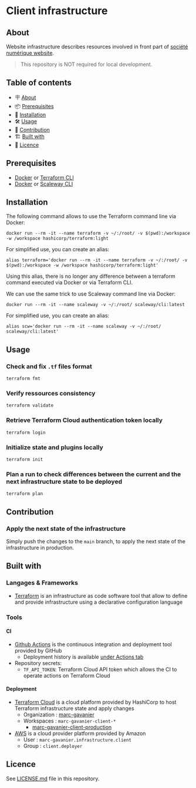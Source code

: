 # Client infrastructure

## About

Website infrastructure describes resources involved in front part of [société numérique website](https://societenumerique.gouv.fr/).

> This repository is NOT required for local development.

## Table of contents

- 🪧 [About](#about)
- 📦 [Prerequisites](#prerequisites)
- 🚀 [Installation](#installation)
- 🛠️ [Usage](#usage)
- 🤝 [Contribution](#contribution)
- 🏗️ [Built with](#built-with)
- 📝 [Licence](#licence)

## Prerequisites

- [Docker](https://www.docker.com/) or [Terraform CLI](https://www.terraform.io/cli)
- [Docker](https://www.docker.com/) or [Scaleway CLI](https://www.scaleway.com/en/docs/developer-tools/scaleway-cli/)

## Installation

The following command allows to use the Terraform command line via Docker:
```shell
docker run --rm -it --name terraform -v ~/:/root/ -v $(pwd):/workspace -w /workspace hashicorp/terraform:light
```

For simplified use, you can create an alias:
```shell
alias terraform='docker run --rm -it --name terraform -v ~/:/root/ -v $(pwd):/workspace -w /workspace hashicorp/terraform:light'
```

Using this alias, there is no longer any difference between a terraform command executed via Docker or via Terraform CLI.

We can use the same trick to use Scaleway command line via Docker:
```shell
docker run --rm -it --name scaleway -v ~/:/root/ scaleway/cli:latest
```

For simplified use, you can create an alias:
```shell
alias scw='docker run --rm -it --name scaleway -v ~/:/root/ scaleway/cli:latest'
```

## Usage

### Check and fix `.tf` files format

```shell
terraform fmt
```

### Verify ressources consistency

```shell
terraform validate
```

### Retrieve Terraform Cloud authentication token locally

```shell
terraform login
```

### Initialize state and plugins locally

```shell
terraform init
```

### Plan a run to check differences between the current and the next infrastructure state to be deployed

```shell
terraform plan
```

## Contribution

### Apply the next state of the infrastructure

Simply push the changes to the `main` branch, to apply the next state of the infrastructure in production.

## Built with

### Langages & Frameworks

- [Terraform](https://www.terraform.io/) is an infrastructure as code software tool that allow to define and provide infrastructure using a declarative configuration language

### Tools

#### CI

- [Github Actions](https://docs.github.com/en/actions) is the continuous integration and deployment tool provided by GitHub
  - Deployment history is available [under Actions tab](https://github.com/marc-gavanier/marc-gavanier-client-infrastructure/actions)
- Repository secrets:
  - `TF_API_TOKEN`: Terraform Cloud API token which allows the CI to operate actions on Terraform Cloud

#### Deployment

- [Terraform Cloud](https://app.terraform.io/) is a cloud platform provided by HashiCorp to host Terraform infrastructure state and apply changes
  - Organization : [marc-gavanier](https://app.terraform.io/app/marc-gavanier/workspaces)
  - Workspaces : `marc-gavanier-client-*`
    - [marc-gavanier-client-production](https://app.terraform.io/app/marc-gavanier/workspaces/marc-gavanier-client-production)
- [AWS](https://aws.amazon.com/) is a cloud provider platform provided by Amazon
  - User : `marc-gavanier.infrastructure.client`
  - Group : `client.deployer`

## Licence

See [LICENSE.md](./LICENSE.md) file in this repository.
